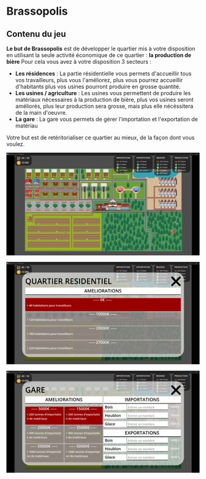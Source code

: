 # Brassopolis

## Contenu du jeu

**Le but de Brassopolis** est de développer le quartier mis à votre disposition en utilisant la seule activité économique de ce quartier : **la production de bière**
Pour cela vous avez à votre disposition 3 secteurs : 
- **Les résidences** : La partie résidentielle vous permets d'accueillir tous vos travailleurs, plus vous l'améliorez, plus vous pourrez accueillir d'habitants plus vos usines pourront produire en grosse quantité.
- **Les usines / agriculture** : Les usines vous permettent de produire les matériaux nécessaires à la production de bière, plus vos usines seront améliorés, plus leur production sera grosse, mais plus elle nécéssitera de la main d'oeuvre.
- **La gare** : La gare vous permets de gérer l'importation et l'exportation de matériau


Votre but est de retéritorialiser ce quartier au mieux, de la façon dont vous voulez.

![Map du jeu](Assets/ReadMe/Image1.png)

![Panel d'habitation](Assets/ReadMe/panel1.png)

![Panel de la gare](Assets/ReadMe/panel2.png)
